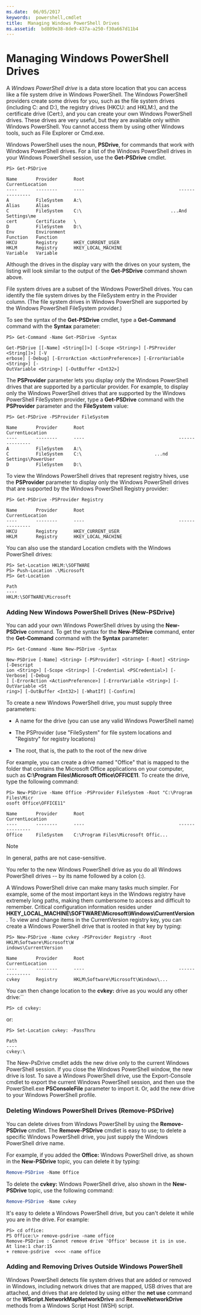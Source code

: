 ```yaml
---
ms.date:  06/05/2017
keywords:  powershell,cmdlet
title:  Managing Windows PowerShell Drives
ms.assetid:  bd809e38-8de9-437a-a250-f30a667d11b4
---
```

# Managing Windows PowerShell Drives

A *Windows PowerShell drive* is a data store location that you can access like a file system drive in Windows PowerShell. The Windows PowerShell providers create some drives for you, such as the file system drives (including C: and D:), the registry drives (HKCU: and HKLM:), and the certificate drive (Cert:), and you can create your own Windows PowerShell drives. These drives are very useful, but they are available only within Windows PowerShell. You cannot access them by using other Windows tools, such as File Explorer or Cmd.exe.

Windows PowerShell uses the noun, **PSDrive**, for commands that work with Windows PowerShell drives. For a list of the Windows PowerShell drives in your Windows PowerShell session, use the **Get-PSDrive** cmdlet.

```
PS> Get-PSDrive

Name       Provider      Root                                   CurrentLocation
----       --------      ----                                   ---------------
A          FileSystem    A:\
Alias      Alias
C          FileSystem    C:\                                 ...And Settings\me
cert       Certificate   \
D          FileSystem    D:\
Env        Environment
Function   Function
HKCU       Registry      HKEY_CURRENT_USER
HKLM       Registry      HKEY_LOCAL_MACHINE
Variable   Variable
```

Although the drives in the display vary with the drives on your system, the listing will look similar to the output of the **Get-PSDrive** command shown above.

File system drives are a subset of the Windows PowerShell drives. You can identify the file system drives by the FileSystem entry in the Provider column. (The file system drives in Windows PowerShell are supported by the Windows PowerShell FileSystem provider.)

To see the syntax of the **Get-PSDrive** cmdlet, type a **Get-Command** command with the **Syntax** parameter:

```
PS> Get-Command -Name Get-PSDrive -Syntax

Get-PSDrive [[-Name] <String[]>] [-Scope <String>] [-PSProvider <String[]>] [-V
erbose] [-Debug] [-ErrorAction <ActionPreference>] [-ErrorVariable <String>] [-
OutVariable <String>] [-OutBuffer <Int32>]
```

The **PSProvider** parameter lets you display only the Windows PowerShell drives that are supported by a particular provider. For example, to display only the Windows PowerShell drives that are supported by the Windows PowerShell FileSystem provider, type a **Get-PSDrive** command with the **PSProvider** parameter and the **FileSystem** value:

```
PS> Get-PSDrive -PSProvider FileSystem

Name       Provider      Root                                   CurrentLocation
----       --------      ----                                   ---------------
A          FileSystem    A:\
C          FileSystem    C:\                           ...nd Settings\PowerUser
D          FileSystem    D:\
```

To view the Windows PowerShell drives that represent registry hives, use the **PSProvider** parameter to display only the Windows PowerShell drives that are supported by the Windows PowerShell Registry provider:

```
PS> Get-PSDrive -PSProvider Registry

Name       Provider      Root                                   CurrentLocation
----       --------      ----                                   ---------------
HKCU       Registry      HKEY_CURRENT_USER
HKLM       Registry      HKEY_LOCAL_MACHINE
```

You can also use the standard Location cmdlets with the Windows PowerShell drives:

```
PS> Set-Location HKLM:\SOFTWARE
PS> Push-Location .\Microsoft
PS> Get-Location

Path
----
HKLM:\SOFTWARE\Microsoft
```

### Adding New Windows PowerShell Drives (New-PSDrive)

You can add your own Windows PowerShell drives by using the **New-PSDrive** command. To get the syntax for the **New-PSDrive** command, enter the **Get-Command** command with the **Syntax** parameter:

```
PS> Get-Command -Name New-PSDrive -Syntax

New-PSDrive [-Name] <String> [-PSProvider] <String> [-Root] <String> [-Descript
ion <String>] [-Scope <String>] [-Credential <PSCredential>] [-Verbose] [-Debug
] [-ErrorAction <ActionPreference>] [-ErrorVariable <String>] [-OutVariable <St
ring>] [-OutBuffer <Int32>] [-WhatIf] [-Confirm]
```

To create a new Windows PowerShell drive, you must supply three parameters:

- A name for the drive (you can use any valid Windows PowerShell name)

- The PSProvider (use "FileSystem" for file system locations and "Registry" for registry locations)

- The root, that is, the path to the root of the new drive

For example, you can create a drive named "Office" that is mapped to the folder that contains the Microsoft Office applications on your computer, such as **C:\\Program Files\\Microsoft Office\\OFFICE11**. To create the drive, type the following command:

```
PS> New-PSDrive -Name Office -PSProvider FileSystem -Root "C:\Program Files\Micr
osoft Office\OFFICE11"

Name       Provider      Root                                   CurrentLocation
----       --------      ----                                   ---------------
Office     FileSystem    C:\Program Files\Microsoft Offic...
```

> [!NOTE]
> In general, paths are not case-sensitive.

You refer to the new Windows PowerShell drive as you do all Windows PowerShell drives -- by its name followed by a colon (**:**).

A Windows PowerShell drive can make many tasks much simpler. For example, some of the most important keys in the Windows registry have extremely long paths, making them cumbersome to access and difficult to remember. Critical configuration information resides under **HKEY_LOCAL_MACHINE\\SOFTWARE\\Microsoft\\Windows\\CurrentVersion**. To view and change items in the CurrentVersion registry key, you can create a Windows PowerShell drive that is rooted in that key by typing:

```
PS> New-PSDrive -Name cvkey -PSProvider Registry -Root HKLM\Software\Microsoft\W
indows\CurrentVersion

Name       Provider      Root                                   CurrentLocation
----       --------      ----                                   ---------------
cvkey      Registry      HKLM\Software\Microsoft\Windows\...
```

You can then change location to the **cvkey:** drive as you would any other drive:``

`PS> cd cvkey:`

or:

```
PS> Set-Location cvkey: -PassThru

Path
----
cvkey:\
```

The New-PsDrive cmdlet adds the new drive only to the current Windows PowerShell session. If you close the Windows PowerShell window, the new drive is lost. To save a Windows PowerShell drive, use the Export-Console cmdlet to export the current Windows PowerShell session, and then use the PowerShell.exe **PSConsoleFile** parameter to import it. Or, add the new drive to your Windows PowerShell profile.

### Deleting Windows PowerShell Drives (Remove-PSDrive)

You can delete drives from Windows PowerShell by using the **Remove-PSDrive** cmdlet. The **Remove-PSDrive** cmdlet is easy to use; to delete a specific Windows PowerShell drive, you just supply the Windows PowerShell drive name.

For example, if you added the **Office:** Windows PowerShell drive, as shown in the **New-PSDrive** topic, you can delete it by typing:

```powershell
Remove-PSDrive -Name Office
```

To delete the **cvkey:** Windows PowerShell drive, also shown in the **New-PSDrive** topic, use the following command:

```powershell
Remove-PSDrive -Name cvkey
```

It's easy to delete a Windows PowerShell drive, but you can't delete it while you are in the drive. For example:

```
PS> cd office:
PS Office:\> remove-psdrive -name office
Remove-PSDrive : Cannot remove drive 'Office' because it is in use.
At line:1 char:15
+ remove-psdrive  <<<< -name office
```

### Adding and Removing Drives Outside Windows PowerShell

Windows PowerShell detects file system drives that are added or removed in Windows, including network drives that are mapped, USB drives that are attached, and drives that are deleted by using either the **net use** command or the **WScript.NetworkMapNetworkDrive** and **RemoveNetworkDrive** methods from a Windows Script Host (WSH) script.